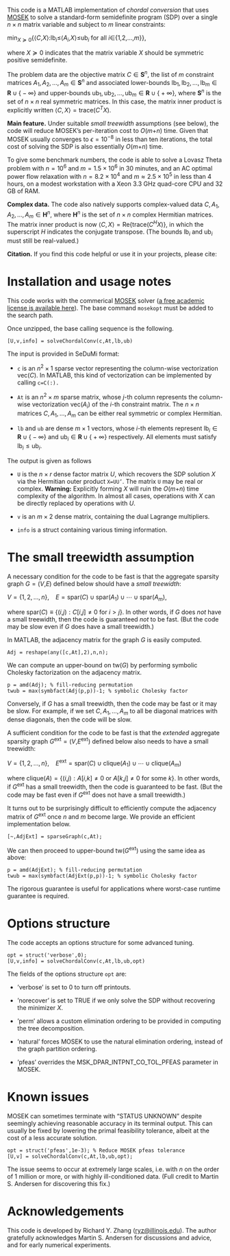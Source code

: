 This code is a MATLAB implementation of *chordal conversion* that uses
[MOSEK](https://www.mosek.com/) to solve a standard-form semidefinite
program (SDP) over a single *n* × *n* matrix variable and subject to *m*
linear constraints:

min<sub>*X* ≽ 0</sub>{⟨*C*,*X*⟩:lb<sub>*i*</sub>≤⟨*A*<sub>*i*</sub>,*X*⟩≤ub<sub>*i*</sub> for all *i*∈{1,2,…,*m*}},

where *X* ≽ 0 indicates that the matrix variable *X* should be symmetric
positive semidefinite.

The problem data are the objective matrix *C* ∈ **S**<sup>*n*</sup>, the
list of *m* constraint matrices
*A*<sub>1</sub>, *A*<sub>2</sub>, …, *A*<sub>*m*</sub> ∈ **S**<sup>*n*</sup>
and associated lower-bounds
lb<sub>1</sub>, lb<sub>2</sub>, …, lb<sub>*m*</sub> ∈ **R** ∪ { − ∞} and
upper-bounds
ub<sub>1</sub>, ub<sub>2</sub>, …, ub<sub>*m*</sub> ∈ **R** ∪ { + ∞},
where **S**<sup>*n*</sup> is the set of *n* × *n* real symmetric
matrices. In this case, the matrix inner product is explicitly written
⟨*C*, *X*⟩ = trace(*C*<sup>*T*</sup>*X*).

**Main feature.** Under suitable *small treewidth* assumptions (see
below), the code will reduce MOSEK’s per-iteration cost to *O*(*m*+*n*)
time. Given that MOSEK usually converges to *ϵ* = 10<sup>−8</sup> in
less than ten iterations, the total cost of solving the SDP is also
essentially *O*(*m*+*n*) time.

To give some benchmark numbers, the code is able to solve a Lovasz Theta
problem with *n* = 10<sup>6</sup> and *m* = 1.5 × 10<sup>6</sup> in 30
minutes, and an AC optimal power flow relaxation with
*n* = 8.2 × 10<sup>4</sup> and *m* ≈ 2.5 × 10<sup>5</sup> in less than 4
hours, on a modest workstation with a Xeon 3.3 GHz quad-core CPU and 32
GB of RAM.

**Complex data.** The code also natively supports complex-valued data
*C*, *A*<sub>1</sub>, *A*<sub>2</sub>, …, *A*<sub>*m*</sub> ∈ **H**<sup>*n*</sup>,
where **H**<sup>*n*</sup> is the set of *n* × *n* complex Hermitian
matrices. The matrix inner product is now
⟨*C*, *X*⟩ = Re{trace(*C*<sup>*H*</sup>*X*)}, in which the superscript
*H* indicates the conjugate transpose. (The bounds lb<sub>*i*</sub> and
ub<sub>*i*</sub> must still be real-valued.)

**Citation.** If you find this code helpful or use it in your projects,
please cite:

# Installation and usage notes

This code works with the commerical [MOSEK](https://www.mosek.com/)
solver ([a free academic license is available
here](https://www.mosek.com/products/academic-licenses/)). The base
command `mosekopt` must be added to the search path.

Once unzipped, the base calling sequence is the following.

    [U,v,info] = solveChordalConv(c,At,lb,ub)

The input is provided in SeDuMi format:

-   `c` is an *n*<sup>2</sup> × 1 sparse vector representing the
    column-wise vectorization vec(*C*). In MATLAB, this kind of
    vectorization can be implemented by calling `c=C(:). `

-   `At` is an *n*<sup>2</sup> × *m* sparse matrix, whose *j*-th column
    represents the column-wise vectorization vec(*A*<sub>*i*</sub>) of
    the *i*-th constraint matrix. The *n* × *n* matrices
    *C*, *A*<sub>1</sub>, …, *A*<sub>*m*</sub> can be either real
    symmetric or complex Hermitian.

-   `lb` and `ub` are dense *m* × 1 vectors, whose *i*-th elements
    represent lb<sub>*i*</sub> ∈ **R** ∪ { − ∞} and
    ub<sub>*i*</sub> ∈ **R** ∪ { + ∞} respectively. All elements must
    satisfy lb<sub>*i*</sub> ≤ ub<sub>*i*</sub>.

The output is given as follows

-   `U` is the *n* × *r* dense factor matrix *U*, which recovers the SDP
    solution *X* via the Hermitian outer product `X=UU’`. The matrix `U`
    may be real or complex. **Warning:** Explicitly forming *X* will
    ruin the *O*(*m*+*n*) time complexity of the algorithm. In almost
    all cases, operations with *X* can be directly replaced by
    operations with *U*.

-   `v` is an *m* × 2 dense matrix, containing the dual Lagrange
    multipliers.

-   `info` is a struct containing various timing information.

# The small treewidth assumption

A necessary condition for the code to be fast is that the aggregate
sparsity graph *G* = (*V*,*E*) defined below should have a *small
treewidth*:

*V* = {1, 2, …, *n*},  *E* = spar(*C*) ∪ spar(*A*<sub>1</sub>) ∪ ⋯ ∪ spar(*A*<sub>*m*</sub>),

where
spar(*C*) ≡ {(*i*,*j*) : *C*\[*i*,*j*\] ≠ 0 for *i* \> *j*}.
In other words, if *G* does *not* have a small treewidth, then the code
is guaranteed *not* to be fast. (But the code may be slow even if *G*
does have a small treewidth.)

In MATLAB, the adjacency matrix for the graph *G* is easily computed.

    Adj = reshape(any([c,At],2),n,n); 

We can compute an upper-bound on tw(*G*) by performing symbolic Cholesky
factorization on the adjacency matrix.

    p = amd(Adj); % fill-reducing permutation
    twub = max(symbfact(Adj(p,p))-1; % symbolic Cholesky factor

Conversely, if *G* has a small treewidth, then the code may be fast or
it may be slow. For example, if we set
*C*, *A*<sub>1</sub>, …, *A*<sub>*m*</sub> to all be diagonal matrices
with dense diagonals, then the code will be slow.

A sufficient condition for the code to be fast is that the *extended*
aggregate sparsity graph *G*<sup>ext</sup> = (*V*,*E*<sup>ext</sup>)
defined below also needs to have a small treewidth:

*V* = {1, 2, …, *n*},  *E*<sup>ext</sup> = spar(*C*) ∪ clique(*A*<sub>1</sub>) ∪ ⋯ ∪ clique(*A*<sub>*m*</sub>)

where
clique(*A*) = {(*i*,*j*) : *A*\[*i*,*k*\] ≠ 0 or *A*\[*k*,*j*\] ≠ 0 for some *k*}.
In other words, if *G*<sup>ext</sup> has a small treewidth, then the
code is guaranteed to be fast. (But the code may be fast even if
*G*<sup>ext</sup> does not have a small treewidth.)

It turns out to be surprisingly difficult to efficiently compute the
adjacency matrix of *G*<sup>ext</sup> once *n* and *m* become large. We
provide an efficient implementation below.

    [~,AdjExt] = sparseGraph(c,At);

We can then proceed to upper-bound tw(*G*<sup>ext</sup>) using the same
idea as above:

    p = amd(AdjExt); % fill-reducing permutation
    twub = max(symbfact(AdjExt(p,p))-1; % symbolic Cholesky factor

The rigorous guarantee is useful for applications where worst-case
runtime guarantee is required.

# Options structure

The code accepts an options structure for some advanced tuning.

    opt = struct('verbose',0);
    [U,v,info] = solveChordalConv(c,At,lb,ub,opt)

The fields of the options structure `opt` are:

-   ’verbose’ is set to 0 to turn off printouts.

-   ’norecover’ is set to TRUE if we only solve the SDP without
    recovering the minimizer *X*.

-   ’perm’ allows a custom elimination ordering to be provided in
    computing the tree decomposition.

-   ’natural’ forces MOSEK to use the natural elimination ordering,
    instead of the graph partition ordering.

-   ’pfeas’ overrides the MSK_DPAR_INTPNT_CO_TOL_PFEAS parameter in
    MOSEK.

# Known issues

MOSEK can sometimes terminate with “STATUS UNKNOWN” despite seemingly
achieving reasonable accuracy in its terminal output. This can usually
be fixed by lowering the primal feasibility tolerance, albeit at the
cost of a less accurate solution.

    opt = struct('pfeas',1e-3); % Reduce MOSEK pfeas tolerance
    [U,v] = solveChordalConv(c,At,lb,ub,opt);

The issue seems to occur at extremely large scales, i.e. with *n* on the
order of 1 million or more, or with highly ill-conditioned data. (Full
credit to Martin S. Andersen for discovering this fix.)

# Acknowledgements

This code is developed by Richard Y. Zhang (ryz@illinois.edu). The
author gratefully acknowledges Martin S. Andersen for discussions and
advice, and for early numerical experiments.
